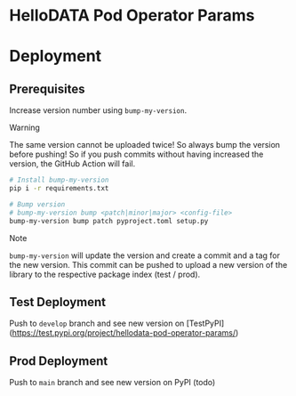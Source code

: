 # HelloDATA Pod Operator Params

# Deployment

## Prerequisites
Increase version number using `bump-my-version`.

> [!WARNING]  
> The same version cannot be uploaded twice! So always bump the version before pushing!
> So if you push commits without having increased the version, the GitHub Action will fail.

```bash
# Install bump-my-version
pip i -r requirements.txt

# Bump version
# bump-my-version bump <patch|minor|major> <config-file>
bump-my-version bump patch pyproject.toml setup.py
```

> [!NOTE]  
> `bump-my-version` will update the version and create a commit and a tag for the new version.
> This commit can be pushed to upload a new version of the library to the respective package index (test / prod).


## Test Deployment

Push to `develop` branch and see new version on [TestPyPI] (https://test.pypi.org/project/hellodata-pod-operator-params/)

## Prod Deployment

Push to `main` branch and see new version on PyPI (todo)

